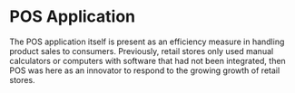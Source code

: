# POS Application

The POS application itself is present as an efficiency measure in handling product sales to consumers. Previously, retail stores only used manual calculators or computers with software that had not been integrated, then POS was here as an innovator to respond to the growing growth of retail stores.
